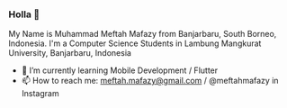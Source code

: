 ### Holla 👋

My Name is Muhammad Meftah Mafazy from Banjarbaru, South Borneo, Indonesia. I'm a Computer Science Students in Lambung Mangkurat University, Banjarbaru, Indonesia

- 🌱 I’m currently learning Mobile Development / Flutter
- 📫 How to reach me: meftah.mafazy@gmail.com / @meftahmafazy in Instagram
